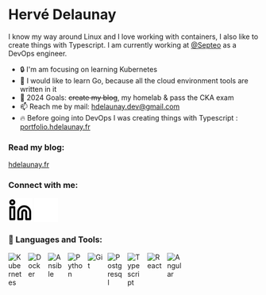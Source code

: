 # Hervé Delaunay

I know my way around Linux and I love working with containers, I also like to create things with Typescript. I am currently working at [@Septeo](https://github.com/Septeo-Solutions-HR) as a DevOps engineer.

- 🔒 I'm am focusing on learning Kubernetes
- 🧪 I would like to learn Go, because all the cloud environment tools are written in it
- 🥅 2024 Goals: ~~create my blog~~, my homelab & pass the CKA exam
- 📫 Reach me by mail: [hdelaunay.dev@gmail.com](mailto:hdelaunay.dev@gmail.co)
- 🔥 Before going into DevOps I was creating things with Typescript : [portfolio.hdelaunay.fr](https://portfolio.hdelaunay.fr/)

### Read my blog:

[hdelaunay.fr](https://www.hdelaunay.fr)

### Connect with me:

[![website](./img/linkedin-light.svg)](https://www.linkedin.com/in/herv%C3%A9-delaunay#gh-light-mode-only)
[![website](./img/linkedin-dark.svg)](https://www.linkedin.com/in/herv%C3%A9-delaunay#gh-dark-mode-only)

### 🧰 Languages and Tools:

<img align="left" alt="Kubernetes" width="30px" style="padding-right: 10px;" src="https://cdn.jsdelivr.net/gh/devicons/devicon@latest/icons/kubernetes/kubernetes-original.svg" />
<img align="left" alt="Docker" width="30px" style="padding-right: 10px;" src="https://cdn.jsdelivr.net/gh/devicons/devicon@latest/icons/docker/docker-original.svg" />
<img align="left" alt="Ansible" width="30px" style="padding-right: 10px;" src="https://cdn.jsdelivr.net/gh/devicons/devicon@latest/icons/ansible/ansible-original.svg" />
<img align="left" alt="Python" width="30px" style="padding-right: 10px;" src="https://cdn.jsdelivr.net/gh/devicons/devicon@latest/icons/python/python-original.svg" />
<img align="left" alt="Git" width="30px" style="padding-right: 10px;" src="https://cdn.jsdelivr.net/gh/devicons/devicon/icons/git/git-original.svg" />
<img align="left" alt="Postgresql" width="30px" style="padding-right: 10px;" src="https://cdn.jsdelivr.net/gh/devicons/devicon/icons/postgresql/postgresql-plain.svg" />
<img align="left" alt="Typescript" width="30px" style="padding-right: 10px;" src="https://cdn.jsdelivr.net/gh/devicons/devicon/icons/typescript/typescript-original.svg" />
<img align="left" alt="React" width="30px" style="padding-right: 10px;" src="https://cdn.jsdelivr.net/gh/devicons/devicon/icons/react/react-original.svg" />
<img align="left" alt="Angular" width="30px" style="padding-right: 10px;" src="https://cdn.jsdelivr.net/gh/devicons/devicon/icons/angularjs/angularjs-original.svg" />
